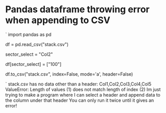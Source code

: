 
# Pandas dataframe throwing error when appending to CSV

`
import pandas as pd

df = pd.read_csv("stack.csv")

sector_select = "Col2"

df[sector_select] = ["100"]

df.to_csv("stack.csv", index=False, mode='a', header=False)

`
stack.csv has no data other than a header: Col1,Col2,Col3,Col4,Col5
ValueError: Length of values (1) does not match length of index (2)
Im just trying to make a program where I can select a header and append data to the column under that header
You can only run it twice until it gives an error!

        